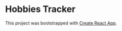# Hobbies Tracker

This project was bootstrapped with [Create React App](https://github.com/facebook/create-react-app).
